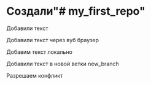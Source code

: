 # Создали"# my_first_repo" 

Добавили текст

Добавили текст через вуб браузер

Добавим текст локально 

Добавили текст в новой ветки new_branch

Разрешаем конфликт
